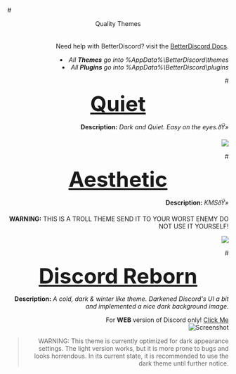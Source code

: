 #<DIV ALIGN=CENTER>Quality Themes</div><br><div align=right><br>
Need help with BetterDiscord? visit the <a href="https://betterdocs.net/">BetterDiscord Docs</a>.
<li><i>All <b>Themes</b> go into %AppData%\BetterDiscord\themes</i>
<li><i>All <b>Plugins</b> go into %AppData%\BetterDiscord\plugins</i>

#<font size="25"><b><DIV ALIGN=CENTER><a href="https://github.com/NoHackzJustMagic/Discord-Themes/blob/master/Themes/Hentai.theme.css">Quiet</a></div></b></font>

<b>Description:</b><i> Dark and Quiet. Easy on the eyes.ðŸ»</i><br>

<img href="https://github.com/Chaotiic/Discord-Themes/blob/master/Quiet.theme.css" src="http://i.imgur.com/AzXK522.png"></img><br>

#<font size="25"><b><DIV ALIGN=CENTER><a href="https://github.com/Chaotiic/Discord-Themes/blob/master/Themes/Aesthetic%20Discord.theme.css">Aesthetic</a></div></b></font>

<b>Description:</b><i> KMSðŸ»</i><br>

<b>WARNING:</b> THIS IS A TROLL THEME SEND IT TO YOUR WORST ENEMY DO NOT USE IT YOURSELF!

<img href="https://github.com/Chaotiic/Discord-Themes/blob/master/Themes/Aesthetic%20Discord.theme.css" src="https://a.pomf.cat/vvjkzd.png"></img><br>

#<font size="25"><b><DIV ALIGN=CENTER><a href="https://github.com/Chaotiic/Discord-Themes-and-Plugins/blob/master/Themes/Discord%20Reborn.theme.css">Discord Reborn</a></div></b></font>

<b>Description:</b><i> A cold, dark & winter like theme. Darkened Discord's UI a bit and implemented a nice dark background image.</i></b><br>

For <b>WEB</b> version of Discord only! <a href="https://userstyles.org/styles/125848/discord-reborn">Click Me</a><br>
![Screenshot](https://a.pomf.cat/swuofs.jpg)
>WARNING: This theme is currently optimized for dark appearance settings. The light version works, but it is more prone to bugs and looks horrendous. In its current state, it is recommended to use the dark theme until further notice.
